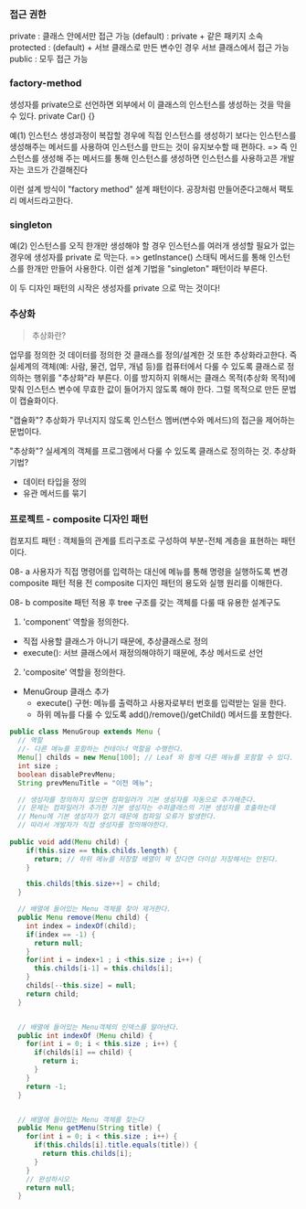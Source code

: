 
### 접근 권한
private      : 클래스 안에서만 접근 가능
(default)    : private + 같은 패키지 소속
protected    : (default) + 서브 클래스로 만든 변수인 경우 서브 클래스에서 접근 가능
public       : 모두 접근 가능

### factory-method
생성자를 private으로 선언하면 외부에서 이 클래스의 인스턴스를 생성하는 것을 막을 수 있다.
private Car() {}

예(1) 인스턴스 생성과정이 복잡할 경우에 직접 인스턴스를 생성하기 보다는 인스턴스를 생성해주는 메서드를 사용하여 인스턴스를 만드는 것이 유지보수할 때 편하다.
=> 즉 인스턴스를 생성해 주는 메서드를 통해 인스턴스를 생성하면 인스턴스를 사용하고픈 개발자는 코드가 간결해진다

이런 설계 방식이 "factory method" 설계 패턴이다.
공장처럼 만들어준다고해서 팩토리 메서드라고한다.

### singleton
예(2) 인스턴스를 오직 한개만 생성해야 할 경우 인스턴스를 여러개 생성할 필요가 없는 경우에 생성자를 private 로 막는다.
=> getInstance() 스태틱 메서드를 통해 인스턴스를 한개만 만들어 사용한다. 이런 설계 기법을 "singleton" 패턴이라 부른다. 

이 두 디자인 패턴의 시작은 생성자를 private 으로 막는 것이다!

### 추상화
> 추상화란?

업무를 정의한 것
데이터를 정의한 것
클래스를 정의/설계한 것 또한 추상화라고한다.
즉 실세계의 객체(예: 사람, 물건, 업무, 개념 등)를 컴퓨터에서 다룰 수 있도록 클래스로 정의하는 행위를 "추상화"라 부른다.
이를 방지하지 위해서는 클래스 목적(추상화 목적)에 맞춰 인스턴스 변수에 무효한 값이 들어가지 않도록 해야 한다.
그럴 목적으로 만든 문법이 캡슐화이다.

"캡슐화"? 추상화가 무너지지 않도록 인스턴스 멤버(변수와 메서드)의 접근을 제어하는 문법이다.

"추상화"? 실세계의 객체를 프로그램에서 다룰 수 있도록 클래스로 정의하는 것.
추상화 기법?
- 데이터 타입을 정의
- 유관 메서드를 묶기

### 프로젝트 - composite 디자인 패턴
컴포지트 패턴 : 객체들의 관계를 트리구조로 구성하여 부분-전체 계층을 표현하는 패턴이다.

08- a 사용자가 직접 명령어를 입력하는 대신에 메뉴를 통해 명령을 실행하도록 변경
composite 패턴 적용 전
composite 디자인 패턴의 용도와 실행 원리를 이해한다. 


08- b composite 패턴 적용 후
tree 구조를 갖는 객체를 다룰 때 유용한 설계구도
1. 'component' 역할을 정의한다.
- 직접 사용할 클래스가 아니기 때문에, 추상클래스로 정의
- execute(): 서브 클래스에서 재정의해야하기 때문에, 추상 메서드로 선언

2. 'composite' 역할을 정의한다.
- MenuGroup 클래스 추가
    - execute() 구현: 메뉴를 출력하고 사용자로부터 번호를 입력받는 일을 한다.
    - 하위 메뉴를 다룰 수 있도록 add()/remove()/getChild() 메서드를 포함한다.
    
```java
public class MenuGroup extends Menu {
  // 역할
  //- 다른 메뉴를 포함하는 컨테이너 역할을 수행한다.
  Menu[] childs = new Menu[100]; // Leaf 와 함께 다른 메뉴를 포함할 수 있다. 
  int size ;
  boolean disablePrevMenu;
  String prevMenuTitle = "이전 메뉴";

  // 생성자를 정의하지 않으면 컴파일러가 기본 생성자를 자동으로 추가해준다.
  // 문제는 컴파일러가 추가한 기본 생성자는 수퍼클래스의 기본 생성자를 호출하는데
  // Menu에 기본 생성자가 없기 때문에 컴파일 오류가 발생한다.
  // 따라서 개발자가 직접 생성자를 정의해야한다.
  
public void add(Menu child) {
    if(this.size == this.childs.length) {
      return; // 하위 메뉴를 저장할 배열이 꽉 찼다면 더이상 저장해서는 안된다.
    }

    this.childs[this.size++] = child;
  }

  // 배열에 들어있는 Menu 객체를 찾아 제거한다.
  public Menu remove(Menu child) {
    int index = indexOf(child);
    if(index == -1) {
      return null;
    }
    for(int i = index+1 ; i <this.size ; i++) {
      this.childs[i-1] = this.childs[i];
    }
    childs[--this.size] = null;
    return child;
  }


  // 배열에 들어있는 Menu객체의 인덱스를 알아낸다.
  public int indexOf (Menu child) {
    for(int i = 0; i < this.size ; i++) {
      if(childs[i] == child) {
        return i;
      }
    }
    return -1;
  }


  // 배열에 들어있는 Menu 객체를 찾는다
  public Menu getMenu(String title) {
    for(int i = 0; i < this.size ; i++) {
      if(this.childs[i].title.equals(title)) {
        return this.childs[i];        
      }
    }
    // 완성하시오
    return null;
  }
```

